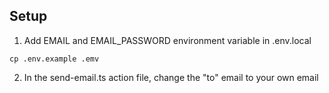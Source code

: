 ## Setup

1. Add EMAIL and EMAIL_PASSWORD environment variable in .env.local

``` cp .env.example .emv ```

2. In the send-email.ts action file, change the "to" email to your own email
